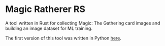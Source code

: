# Magic Ratherer RS

A tool written in Rust for collecting Magic: The Gathering card images and building an image dataset for ML training. 

The first version of this tool was written in Python [here](https://github.com/Ross-Byrne/magic-card-image-gatherer).